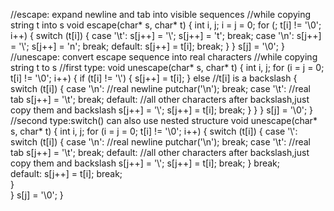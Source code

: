 //escape: expand newline and tab into visible sequences
//while copying string t into s
void escape(char* s, char* t)
{
	int i, j;
	i = j = 0;
	for (; t[i] != '\0'; i++)
	{
		switch (t[i])
		{
			case '\t':
				s[j++] = '\\';
				s[j++] = 't';
				break;
			case '\n':
				s[j++] = '\\';
				s[j++] = 'n';
				break;
			default:
				s[j++] = t[i];
				break;
		}
	}
	s[j] = '\0';
}
//unescape: convert escape sequence into real characters
//while copying string t to s
//first type:
void unescape(char* s, char* t)
{
	int i, j;
	for (i = j = 0; t[i] != '\0'; i++)
	{
		if (t[i] != '\\')
		{
			s[j++] = t[i];
		}
		else					//t[i] is a backslash
		{
			switch (t[i])
			{
				case '\n':		//real newline
					putchar('\n');
					break;
				case '\t':		//real tab
					s[j++] = '\t';
					break;
				default:		//all other characters after backslash,just copy them and backslash
					s[j++] = '\\';
					s[j++] = t[i];
					break;
			}
		}
	}
	s[j] = '\0';
}
//second type:switch() can also use nested structure
void unescape(char* s, char* t)
{
	int i, j;
	for (i = j = 0; t[i] != '\0'; i++)
	{
		switch (t[i])
		{
			case '\\':
				switch (t[i])
				{
					case '\n':		//real newline
						putchar('\n');
						break;
					case '\t':		//real tab
						s[j++] = '\t';
						break;
					default:		//all other characters after backslash,just copy them and backslash
						s[j++] = '\\';
						s[j++] = t[i];
						break;
				}
				break;					
			default:
				s[j++] = t[i];
				break;			
		}			
	}
	s[j] = '\0';
}
